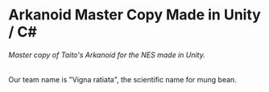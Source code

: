 # Arkanoid Master Copy Made in Unity / C#
###### Master copy of Taito's Arkanoid for the NES made in Unity.

Our team name is "Vigna ratiata", the scientific name for mung bean.
